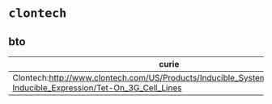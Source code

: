 # `clontech`

## bto

| curie                                                                                                                 |   usages | nodes                                                     |
|-----------------------------------------------------------------------------------------------------------------------|----------|-----------------------------------------------------------|
| Clontech:http://www.clontech.com/US/Products/Inducible_Systems/Tetracycline-Inducible_Expression/Tet-On_3G_Cell_Lines |        1 | [BTO:0003347](http://purl.obolibrary.org/obo/BTO_0003347) |

